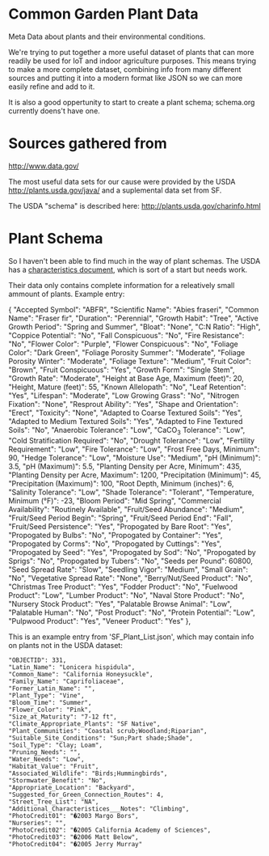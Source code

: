 # Common Garden Plant Data
Meta Data about plants and their environmental conditions.

We're trying to put together a more useful dataset of plants that can more readily be used for IoT and indoor agriculture purposes. This means trying to make a more complete dataset, combining info from many different sources and putting it into a modern format like JSON so we can more easily refine and add to it.

It is also a good oppertunity to start to create a plant schema; schema.org currently doens't have one.

# Sources gathered from
http://www.data.gov/

The most useful data sets for our cause were provided by the USDA http://plants.usda.gov/java/ and a suplemental data set from SF.

The USDA "schema" is described here: http://plants.usda.gov/charinfo.html

# Plant Schema
So I haven't been able to find much in the way of plant schemas. The USDA has a [characteristics document]( http://plants.usda.gov/charinfo.html), which is sort of a start but needs work.

Their data only contains complete information for a releatively small ammount of plants. Example entry:

{
        "Accepted Symbol": "ABFR",
        "Scientific Name": "Abies fraseri",
        "Common Name": "Fraser fir",
        "Duration": "Perennial",
        "Growth Habit": "Tree",
        "Active Growth Period": "Spring and Summer",
        "Bloat": "None",
        "C:N Ratio": "High",
        "Coppice Potential": "No",
        "Fall Conspicuous": "No",
        "Fire Resistance": "No",
        "Flower Color": "Purple",
        "Flower Conspicuous": "No",
        "Foliage Color": "Dark Green",
        "Foliage Porosity Summer": "Moderate",
        "Foliage Porosity Winter": "Moderate",
        "Foliage Texture": "Medium",
        "Fruit Color": "Brown",
        "Fruit Conspicuous": "Yes",
        "Growth Form": "Single Stem",
        "Growth Rate": "Moderate",
        "Height at Base Age, Maximum (feet)": 20,
        "Height, Mature (feet)": 55,
        "Known Allelopath": "No",
        "Leaf Retention": "Yes",
        "Lifespan": "Moderate",
        "Low Growing Grass": "No",
        "Nitrogen Fixation": "None",
        "Resprout Ability": "Yes",
        "Shape and Orientation": "Erect",
        "Toxicity": "None",
        "Adapted to Coarse Textured Soils": "Yes",
        "Adapted to Medium Textured Soils": "Yes",
        "Adapted to Fine Textured Soils": "No",
        "Anaerobic Tolerance": "Low",
        "CaCO<SUB>3</SUB> Tolerance": "Low",
        "Cold Stratification Required": "No",
        "Drought Tolerance": "Low",
        "Fertility Requirement": "Low",
        "Fire Tolerance": "Low",
        "Frost Free Days, Minimum": 90,
        "Hedge Tolerance": "Low",
        "Moisture Use": "Medium",
        "pH (Minimum)": 3.5,
        "pH (Maximum)": 5.5,
        "Planting Density per Acre, Minimum": 435,
        "Planting Density per Acre, Maximum": 1200,
        "Precipitation (Minimum)": 45,
        "Precipitation (Maximum)": 100,
        "Root Depth, Minimum (inches)": 6,
        "Salinity Tolerance": "Low",
        "Shade Tolerance": "Tolerant",
        "Temperature, Minimum (°F)": -23,
        "Bloom Period": "Mid Spring",
        "Commercial Availability": "Routinely Available",
        "Fruit/Seed Abundance": "Medium",
        "Fruit/Seed Period Begin": "Spring",
        "Fruit/Seed Period End": "Fall",
        "Fruit/Seed Persistence": "Yes",
        "Propogated by Bare Root": "Yes",
        "Propogated by Bulbs": "No",
        "Propogated by Container": "Yes",
        "Propogated by Corms": "No",
        "Propogated by Cuttings": "Yes",
        "Propogated by Seed": "Yes",
        "Propogated by Sod": "No",
        "Propogated by Sprigs": "No",
        "Propogated by Tubers": "No",
        "Seeds per Pound": 60800,
        "Seed Spread Rate": "Slow",
        "Seedling Vigor": "Medium",
        "Small Grain": "No",
        "Vegetative Spread Rate": "None",
        "Berry/Nut/Seed Product": "No",
        "Christmas Tree Product": "Yes",
        "Fodder Product": "No",
        "Fuelwood Product": "Low",
        "Lumber Product": "No",
        "Naval Store Product": "No",
        "Nursery Stock Product": "Yes",
        "Palatable Browse Animal": "Low",
        "Palatable Human": "No",
        "Post Product": "No",
        "Protein Potential": "Low",
        "Pulpwood Product": "Yes",
        "Veneer Product": "Yes"
    },

This is an example entry from 'SF_Plant_List.json', which may contain info on plants not in the USDA dataset:

    "OBJECTID": 331,
    "Latin_Name": "Lonicera hispidula",
    "Common_Name": "California Honeysuckle",
    "Family_Name": "Caprifoliaceae",
    "Former_Latin_Name": "",
    "Plant_Type": "Vine",
    "Bloom_Time": "Summer",
    "Flower_Color": "Pink",
    "Size_at_Maturity": "7-12 ft",
    "Climate_Appropriate_Plants": "SF Native",
    "Plant_Communities": "Coastal scrub;Woodland;Riparian",
    "Suitable_Site_Conditions": "Sun;Part shade;Shade",
    "Soil_Type": "Clay; Loam",
    "Pruning_Needs": "",
    "Water_Needs": "Low",
    "Habitat_Value": "Fruit",
    "Associated_Wildlife": "Birds;Hummingbirds",
    "Stormwater_Benefit": "No",
    "Appropriate_Location": "Backyard",
    "Suggested_for_Green_Connection_Routes": 4,
    "Street_Tree_List": "NA",
    "Additional_Characteristices___Notes": "Climbing",
    "PhotoCredit01": "�2003 Margo Bors",
    "Nurseries": "",
    "PhotoCredit02": "�2005 California Academy of Sciences",
    "PhotoCredit03": "�2006 Matt Below",
    "PhotoCredit04": "�2005 Jerry Murray"

